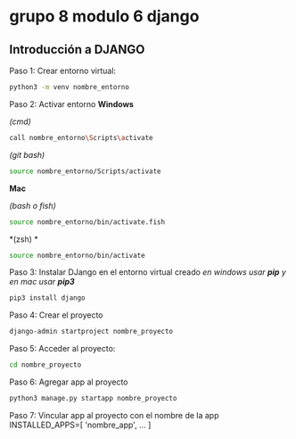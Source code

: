 # grupo 8 modulo 6 django


## Introducción a DJANGO

Paso 1: Crear entorno virtual:
```bash
python3 -m venv nombre_entorno
```

Paso 2: Activar entorno 
**Windows** 

*(cmd)*
```bash
call nombre_entorno\Scripts\activate
```
*(git bash)*
```bash
source nombre_entorno/Scripts/activate 
```

**Mac**

*(bash o fish)*
```bash
source nombre_entorno/bin/activate.fish
```
*(zsh) *
```bash
source nombre_entorno/bin/activate
``` 

Paso 3: Instalar DJango en el entorno virtual creado 
*en windows usar **pip** y en mac usar **pip3*** 

```bash
pip3 install django
```

Paso 4: Crear el proyecto
```bash
django-admin startproject nombre_proyecto
```
Paso 5: Acceder al proyecto:
```bash
cd nombre_proyecto
```

Paso 6: Agregar app al proyecto
```bash
python3 manage.py startapp nombre_proyecto
```

Paso 7: Vincular app al proyecto con el nombre de la app 
    INSTALLED_APPS=[
    'nombre_app',
    … ]
